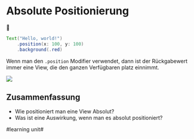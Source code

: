 # Absolute Positionierung
📍

```java
Text("Hello, world!")
    .position(x: 100, y: 100)
	.background(.red)
```

Wenn man den `.position` Modifier verwendet, dann ist der Rückgabewert immer eine View, die den ganzen Verfügbaren platz einnimmt.

![][image-1]

## Zusammenfassung
- Wie positioniert man eine View Absolut?
- Was ist eine Auswirkung, wenn man es absolut positioniert?

[image-1]:	assets/Bildschirmfoto%202022-08-22%20um%2012.21.59.png

#learning unit#